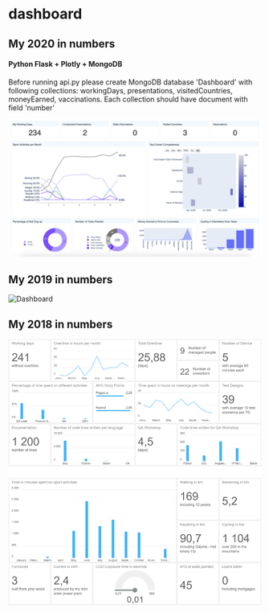 # dashboard
## My 2020 in numbers

#### Python Flask + Plotly + MongoDB

Before running api.py please create MongoDB database 'Dashboard' with following collections: workingDays, presentations, visitedCountries, moneyEarned, vaccinations. 
Each collection should have document with field 'number'


![Dashboard](https://github.com/przemastro/dashboard/blob/master/2020.png)


## My 2019 in numbers


![Dashboard](https://github.com/przemastro/dashboard/blob/master/2019.png)

## My 2018 in numbers


![Dashboard](https://github.com/przemastro/dashboard/blob/master/2018.png)
